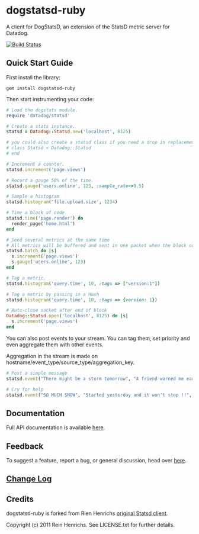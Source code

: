 
dogstatsd-ruby
==============

A client for DogStatsD, an extension of the StatsD metric server for Datadog.

[![Build Status](https://secure.travis-ci.org/DataDog/dogstatsd-ruby.png)](http://travis-ci.org/DataDog/dogstatsd-ruby)

Quick Start Guide
-----------------

First install the library:

    gem install dogstatsd-ruby

Then start instrumenting your code:

``` ruby
# Load the dogstats module.
require 'datadog/statsd'

# Create a stats instance.
statsd = Datadog::Statsd.new('localhost', 8125)

# you could also create a statsd class if you need a drop in replacement
# class Statsd < Datadog::Statsd
# end

# Increment a counter.
statsd.increment('page.views')

# Record a gauge 50% of the time.
statsd.gauge('users.online', 123, :sample_rate=>0.5)

# Sample a histogram
statsd.histogram('file.upload.size', 1234)

# Time a block of code
statsd.time('page.render') do
  render_page('home.html')
end

# Send several metrics at the same time
# All metrics will be buffered and sent in one packet when the block completes
statsd.batch do |s|
  s.increment('page.views')
  s.gauge('users.online', 123)
end

# Tag a metric.
statsd.histogram('query.time', 10, :tags => ["version:1"])

# Tag a metric by passing in a Hash
statsd.histogram('query.time', 10, :tags => {version: 1})

# Auto-close socket after end of block
Datadog::Statsd.open('localhost', 8125) do |s|
  s.increment('page.views')
end
```

You can also post events to your stream. You can tag them, set priority and even aggregate them with other events.

Aggregation in the stream is made on hostname/event_type/source_type/aggregation_key.

``` ruby
# Post a simple message
statsd.event("There might be a storm tomorrow", "A friend warned me earlier.")

# Cry for help
statsd.event("SO MUCH SNOW", "Started yesterday and it won't stop !!", :alert_type => "error", :tags => ["urgent", "endoftheworld"])
```



Documentation
-------------

Full API documentation is available
[here](http://www.rubydoc.info/github/DataDog/dogstatsd-ruby/master/frames).


Feedback
--------

To suggest a feature, report a bug, or general discussion, head over
[here](http://github.com/DataDog/dogstatsd-ruby/issues/).


[Change Log](CHANGELOG.md)
----------------------------


Credits
-------

dogstatsd-ruby is forked from Rien Henrichs [original Statsd
client](https://github.com/reinh/statsd).

Copyright (c) 2011 Rein Henrichs. See LICENSE.txt for
further details.

